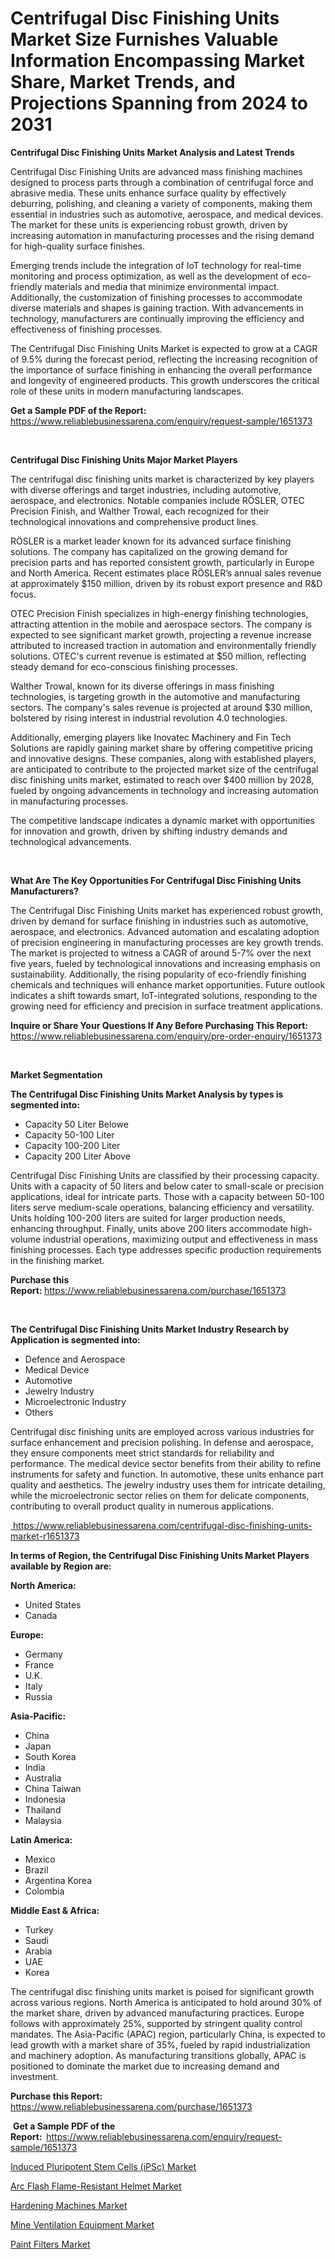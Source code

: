 <p><h1>Centrifugal Disc Finishing Units Market Size Furnishes Valuable Information Encompassing Market Share, Market Trends, and Projections Spanning from 2024 to 2031</h1></p><p><strong>Centrifugal Disc Finishing Units Market Analysis and Latest Trends</strong></p>
<p><p>Centrifugal Disc Finishing Units are advanced mass finishing machines designed to process parts through a combination of centrifugal force and abrasive media. These units enhance surface quality by effectively deburring, polishing, and cleaning a variety of components, making them essential in industries such as automotive, aerospace, and medical devices. The market for these units is experiencing robust growth, driven by increasing automation in manufacturing processes and the rising demand for high-quality surface finishes.</p><p>Emerging trends include the integration of IoT technology for real-time monitoring and process optimization, as well as the development of eco-friendly materials and media that minimize environmental impact. Additionally, the customization of finishing processes to accommodate diverse materials and shapes is gaining traction. With advancements in technology, manufacturers are continually improving the efficiency and effectiveness of finishing processes. </p><p>The Centrifugal Disc Finishing Units Market is expected to grow at a CAGR of 9.5% during the forecast period, reflecting the increasing recognition of the importance of surface finishing in enhancing the overall performance and longevity of engineered products. This growth underscores the critical role of these units in modern manufacturing landscapes.</p></p>
<p><strong>Get a Sample PDF of the Report:&nbsp;</strong> <a href="https://www.reliablebusinessarena.com/enquiry/request-sample/1651373?utm_campaign=1332&utm_medium=2&utm_source=Github&utm_content=ia&utm_term=03102024&utm_id=centrifugal-disc-finishing-units">https://www.reliablebusinessarena.com/enquiry/request-sample/1651373</a></p>
<p>&nbsp;</p>
<p><strong>Centrifugal Disc Finishing Units Major Market Players</strong></p>
<p><p>The centrifugal disc finishing units market is characterized by key players with diverse offerings and target industries, including automotive, aerospace, and electronics. Notable companies include RÖSLER, OTEC Precision Finish, and Walther Trowal, each recognized for their technological innovations and comprehensive product lines.</p><p>RÖSLER is a market leader known for its advanced surface finishing solutions. The company has capitalized on the growing demand for precision parts and has reported consistent growth, particularly in Europe and North America. Recent estimates place RÖSLER’s annual sales revenue at approximately $150 million, driven by its robust export presence and R&D focus.</p><p>OTEC Precision Finish specializes in high-energy finishing technologies, attracting attention in the mobile and aerospace sectors. The company is expected to see significant market growth, projecting a revenue increase attributed to increased traction in automation and environmentally friendly solutions. OTEC's current revenue is estimated at $50 million, reflecting steady demand for eco-conscious finishing processes.</p><p>Walther Trowal, known for its diverse offerings in mass finishing technologies, is targeting growth in the automotive and manufacturing sectors. The company's sales revenue is projected at around $30 million, bolstered by rising interest in industrial revolution 4.0 technologies.</p><p>Additionally, emerging players like Inovatec Machinery and Fin Tech Solutions are rapidly gaining market share by offering competitive pricing and innovative designs. These companies, along with established players, are anticipated to contribute to the projected market size of the centrifugal disc finishing units market, estimated to reach over $400 million by 2028, fueled by ongoing advancements in technology and increasing automation in manufacturing processes. </p><p>The competitive landscape indicates a dynamic market with opportunities for innovation and growth, driven by shifting industry demands and technological advancements.</p></p>
<p>&nbsp;</p>
<p><strong>What Are The Key Opportunities For Centrifugal Disc Finishing Units Manufacturers?</strong></p>
<p><p>The Centrifugal Disc Finishing Units market has experienced robust growth, driven by demand for surface finishing in industries such as automotive, aerospace, and electronics. Advanced automation and escalating adoption of precision engineering in manufacturing processes are key growth trends. The market is projected to witness a CAGR of around 5-7% over the next five years, fueled by technological innovations and increasing emphasis on sustainability. Additionally, the rising popularity of eco-friendly finishing chemicals and techniques will enhance market opportunities. Future outlook indicates a shift towards smart, IoT-integrated solutions, responding to the growing need for efficiency and precision in surface treatment applications.</p></p>
<p><strong>Inquire or Share Your Questions If Any Before Purchasing This Report:</strong> <a href="https://www.reliablebusinessarena.com/enquiry/pre-order-enquiry/1651373?utm_campaign=1332&utm_medium=2&utm_source=Github&utm_content=ia&utm_term=03102024&utm_id=centrifugal-disc-finishing-units">https://www.reliablebusinessarena.com/enquiry/pre-order-enquiry/1651373</a></p>
<p>&nbsp;</p>
<p><strong>Market Segmentation</strong></p>
<p><strong>The Centrifugal Disc Finishing Units Market Analysis by types is segmented into:</strong></p>
<p><ul><li>Capacity 50 Liter Belowe</li><li>Capacity 50-100 Liter</li><li>Capacity 100-200 Liter</li><li>Capacity 200 Liter Above</li></ul></p>
<p><p>Centrifugal Disc Finishing Units are classified by their processing capacity. Units with a capacity of 50 liters and below cater to small-scale or precision applications, ideal for intricate parts. Those with a capacity between 50-100 liters serve medium-scale operations, balancing efficiency and versatility. Units holding 100-200 liters are suited for larger production needs, enhancing throughput. Finally, units above 200 liters accommodate high-volume industrial operations, maximizing output and effectiveness in mass finishing processes. Each type addresses specific production requirements in the finishing market.</p></p>
<p><strong>Purchase this Report:&nbsp;</strong><a href="https://www.reliablebusinessarena.com/purchase/1651373?utm_campaign=1332&utm_medium=2&utm_source=Github&utm_content=ia&utm_term=03102024&utm_id=centrifugal-disc-finishing-units">https://www.reliablebusinessarena.com/purchase/1651373</a></p>
<p>&nbsp;</p>
<p><strong>The Centrifugal Disc Finishing Units Market Industry Research by Application is segmented into:</strong></p>
<p><ul><li>Defence and Aerospace</li><li>Medical Device</li><li>Automotive</li><li>Jewelry Industry</li><li>Microelectronic Industry</li><li>Others</li></ul></p>
<p><p>Centrifugal disc finishing units are employed across various industries for surface enhancement and precision polishing. In defense and aerospace, they ensure components meet strict standards for reliability and performance. The medical device sector benefits from their ability to refine instruments for safety and function. In automotive, these units enhance part quality and aesthetics. The jewelry industry uses them for intricate detailing, while the microelectronic sector relies on them for delicate components, contributing to overall product quality in numerous applications.</p></p>
<p><a href="https://www.reliablebusinessarena.com/centrifugal-disc-finishing-units-market-r1651373?utm_campaign=1332&utm_medium=2&utm_source=Github&utm_content=ia&utm_term=03102024&utm_id=centrifugal-disc-finishing-units">&nbsp;https://www.reliablebusinessarena.com/centrifugal-disc-finishing-units-market-r1651373</a></p>
<p><strong>In terms of Region, the Centrifugal Disc Finishing Units Market Players available by Region are:</strong></p>
<p>
    <p> <strong> North America: </strong>
        <ul>
            <li>United States</li>
            <li>Canada</li>
        </ul>
        </p> 
    <p> <strong> Europe: </strong>
        <ul>
            <li>Germany</li>
            <li>France</li>
            <li>U.K.</li>
            <li>Italy</li>
            <li>Russia</li>
        </ul>
        </p> 
    <p> <strong> Asia-Pacific: </strong>
        <ul>
            <li>China</li>
            <li>Japan</li>
            <li>South Korea</li>
            <li>India</li>
            <li>Australia</li>
            <li>China Taiwan</li>
            <li>Indonesia</li>
            <li>Thailand</li>
            <li>Malaysia</li>
        </ul>
        </p> 
    <p> <strong> Latin America: </strong>
        <ul>
            <li>Mexico</li>
            <li>Brazil</li>
            <li>Argentina Korea</li>
            <li>Colombia</li>
        </ul>
        </p> 
    <p> <strong> Middle East & Africa: </strong>
        <ul>
            <li>Turkey</li>
            <li>Saudi</li>
            <li>Arabia</li>
            <li>UAE</li>
            <li>Korea</li>
        </ul>
    </p>
    </p>
<p><p>The centrifugal disc finishing units market is poised for significant growth across various regions. North America is anticipated to hold around 30% of the market share, driven by advanced manufacturing practices. Europe follows with approximately 25%, supported by stringent quality control mandates. The Asia-Pacific (APAC) region, particularly China, is expected to lead growth with a market share of 35%, fueled by rapid industrialization and machinery adoption. As manufacturing transitions globally, APAC is positioned to dominate the market due to increasing demand and investment.</p></p>
<p><strong>Purchase this Report: </strong><a href="https://www.reliablebusinessarena.com/purchase/1651373?utm_campaign=1332&utm_medium=2&utm_source=Github&utm_content=ia&utm_term=03102024&utm_id=centrifugal-disc-finishing-units">https://www.reliablebusinessarena.com/purchase/1651373</a></p>
<p>&nbsp;<strong>Get a Sample PDF of the Report:&nbsp;&nbsp;</strong><a href="https://www.reliablebusinessarena.com/enquiry/request-sample/1651373?utm_campaign=1332&utm_medium=2&utm_source=Github&utm_content=ia&utm_term=03102024&utm_id=centrifugal-disc-finishing-units">https://www.reliablebusinessarena.com/enquiry/request-sample/1651373</a></p>
<p><strong></strong></p>
<p><p><a href="https://issuu.com/reportprime-2/docs/induced-pluripotent-stem-cells-ipsc_2e892f507092b2?utm_campaign=1332&utm_medium=2&utm_source=Github&utm_content=ia&utm_term=03102024&utm_id=centrifugal-disc-finishing-units">Induced Pluripotent Stem Cells (iPSc) Market</a></p><p><a href="https://github.com/luckyshygirl/Market-Research-Report-List-6/blob/main/arc-flash-flame-resistant-helmet-market.md?utm_campaign=1332&utm_medium=2&utm_source=Github&utm_content=ia&utm_term=03102024&utm_id=centrifugal-disc-finishing-units">Arc Flash Flame-Resistant Helmet Market</a></p><p><a href="https://www.linkedin.com/pulse/hardening-machines-market-share-new-trends-analysis-its-type-esolf?trackingId=5jILy76IRrWXcXnAjrSo5Q%3D%3D&utm_campaign=1332&utm_medium=2&utm_source=Github&utm_content=ia&utm_term=03102024&utm_id=centrifugal-disc-finishing-units">Hardening Machines Market</a></p><p><a href="https://www.linkedin.com/pulse/mine-ventilation-equipment-industry-sector-new-technologies-mt6of?trackingId=asi3njWASdul68DchVvjAA%3D%3D&utm_campaign=1332&utm_medium=2&utm_source=Github&utm_content=ia&utm_term=03102024&utm_id=centrifugal-disc-finishing-units">Mine Ventilation Equipment Market</a></p><p><a href="https://issuu.com/reportprime-2/docs/paint-filters-market-size-2030.pptx_44ce745ed69d54?utm_campaign=1332&utm_medium=2&utm_source=Github&utm_content=ia&utm_term=03102024&utm_id=centrifugal-disc-finishing-units">Paint Filters Market</a></p></p>